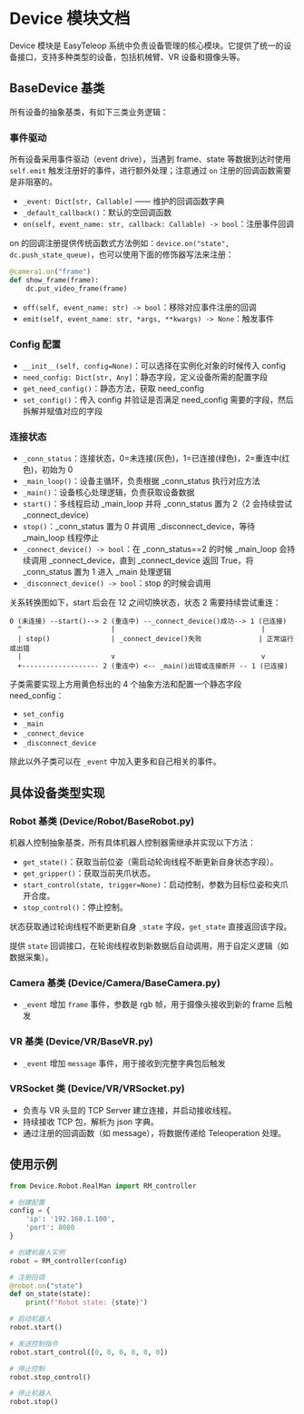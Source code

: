 # Device 模块文档

Device 模块是 EasyTeleop 系统中负责设备管理的核心模块。它提供了统一的设备接口，支持多种类型的设备，包括机械臂、VR 设备和摄像头等。

## BaseDevice 基类

所有设备的抽象基类，有如下三类业务逻辑：

### 事件驱动

所有设备采用事件驱动（event drive），当遇到 frame、state 等数据到达时使用 `self.emit` 触发注册好的事件，进行额外处理；注意通过 `on` 注册的回调函数需要是非阻塞的。

- `_event: Dict[str, Callable]` —— 维护的回调函数字典
- `_default_callback()`：默认的空回调函数
- `on(self, event_name: str, callback: Callable) -> bool`：注册事件回调

on 的回调注册提供传统函数式方法例如：`device.on("state", dc.push_state_queue)`，也可以使用下面的修饰器写法来注册：

```python
@camera1.on("frame")
def show_frame(frame):
    dc.put_video_frame(frame)
```

- `off(self, event_name: str) -> bool`：移除对应事件注册的回调
- `emit(self, event_name: str, *args, **kwargs) -> None`：触发事件

### Config 配置

- `__init__(self, config=None)`：可以选择在实例化对象的时候传入 config
- `need_config: Dict[str, Any]`：静态字段，定义设备所需的配置字段
- `get_need_config()`：静态方法，获取 need_config
- `set_config()`：传入 config 并验证是否满足 need_config 需要的字段，然后拆解并赋值对应的字段

### 连接状态

- `_conn_status`：连接状态，0=未连接(灰色)，1=已连接(绿色)，2=重连中(红色)，初始为 0
- `_main_loop()`：设备主循环，负责根据 _conn_status 执行对应方法
- `_main()`：设备核心处理逻辑，负责获取设备数据
- `start()`：多线程启动 _main_loop 并将 _conn_status 置为 2（2 会持续尝试 _connect_device）
- `stop()`：_conn_status 置为 0 并调用 _disconnect_device，等待 _main_loop 线程停止
- `_connect_device() -> bool`：在 _conn_status==2 的时候 _main_loop 会持续调用 _connect_device，直到 _connect_device 返回 True，将 _conn_status 置为 1 进入 _main 处理逻辑
- `_disconnect_device() -> bool`：stop 的时候会调用

关系转换图如下，start 后会在 12 之间切换状态，状态 2 需要持续尝试重连：

```
0 (未连接) --start()--> 2 (重连中) --_connect_device()成功--> 1 (已连接)
  ^                      |                                    |
  | stop()               | _connect_device()失败              | 正常运行或出错
  |                      v                                    v
  +------------------- 2 (重连中) <-- _main()出错或连接断开 -- 1 (已连接)
```

子类需要实现上方用黄色标出的 4 个抽象方法和配置一个静态字段 need_config：

- `set_config`
- `_main`
- `_connect_device`
- `_disconnect_device`

除此以外子类可以在 `_event` 中加入更多和自己相关的事件。

## 具体设备类型实现

### Robot 基类 (Device/Robot/BaseRobot.py)

机器人控制抽象基类，所有具体机器人控制器需继承并实现以下方法：

- `get_state()`：获取当前位姿（需启动轮询线程不断更新自身状态字段）。
- `get_gripper()`：获取当前夹爪状态。
- `start_control(state, trigger=None)`：启动控制，参数为目标位姿和夹爪开合度。
- `stop_control()`：停止控制。

状态获取通过轮询线程不断更新自身 `_state` 字段，`get_state` 直接返回该字段。

提供 `state` 回调接口，在轮询线程收到新数据后自动调用，用于自定义逻辑（如数据采集）。

### Camera 基类 (Device/Camera/BaseCamera.py)

- `_event` 增加 `frame` 事件，参数是 rgb 帧，用于摄像头接收到新的 frame 后触发

### VR 基类 (Device/VR/BaseVR.py)

- `_event` 增加 `message` 事件，用于接收到完整字典包后触发

### VRSocket 类 (Device/VR/VRSocket.py)

- 负责与 VR 头显的 TCP Server 建立连接，并启动接收线程。
- 持续接收 TCP 包，解析为 json 字典。
- 通过注册的回调函数（如 message），将数据传递给 Teleoperation 处理。

## 使用示例

```python
from Device.Robot.RealMan import RM_controller

# 创建配置
config = {
    'ip': '192.168.1.100',
    'port': 8080
}

# 创建机器人实例
robot = RM_controller(config)

# 注册回调
@robot.on("state")
def on_state(state):
    print(f"Robot state: {state}")

# 启动机器人
robot.start()

# 发送控制指令
robot.start_control([0, 0, 0, 0, 0, 0])

# 停止控制
robot.stop_control()

# 停止机器人
robot.stop()
```